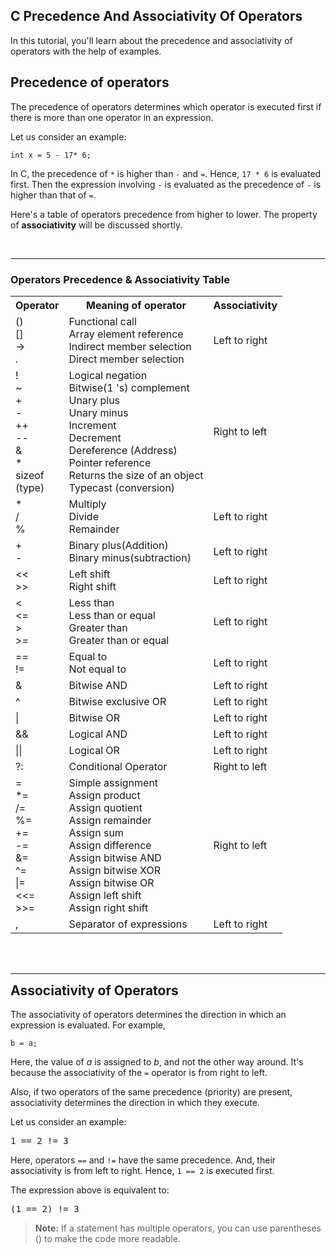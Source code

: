 ## C Precedence And Associativity Of Operators

              
              
<p class="editor-contents__short-description">In this tutorial, you'll learn about the precedence and associativity of operators with the help of examples.</p>

<h2 id="precedence">Precedence of operators</h2>

<p>The precedence of operators determines which operator is executed first if there is more than one operator in an expression.</p>

<p>Let us consider an example:</p>

<pre>
<code>int x = 5 - 17* 6;</code></pre>

<p>In C, the precedence of <code>*</code> is higher than <code>-</code> and <code>=</code>. Hence, <code>17 * 6</code> is evaluated first. Then the expression involving <code>-</code> is evaluated as the precedence of <code>-</code> is higher than that of <code>=</code>.</p>

<p>Here's a table of operators precedence from higher to lower. The property of <strong>associativity</strong> will be discussed shortly.</p><br>

<hr><h3 id="table">Operators Precedence &amp; Associativity Table</h3>

<table>
        <tr>
            <th>Operator</th>
            <th>Meaning of operator</th>
            <th>Associativity</th>
        </tr>
        <tr>
            <td>()<br>[]<br>-&gt;<br>.</td>
            <td>Functional call <br>Array element reference<br>Indirect member selection<br>Direct member selection</td>
            <td>Left to right</td>
        </tr>
        <tr>
            <td>!<br>~<br>+<br>-<br>++<br>--<br>&amp;<br>*<br>sizeof<br>(type)</td>
            <td>Logical negation<br>Bitwise(1 's) complement<br>Unary plus<br>Unary
                minus<br>Increment<br>Decrement<br>Dereference (Address)<br>Pointer reference<br>Returns the size of an
                object<br>Typecast (conversion)</td>
            <td>Right to left</td>
        </tr>
        <tr>
            <td>*<br>/<br>%</td>
            <td>Multiply<br>Divide<br>Remainder</td>
            <td>Left to right</td>
        </tr>
        <tr>
            <td>+<br>-</td>
            <td>Binary plus(Addition)<br>Binary minus(subtraction)</td>
            <td>Left to right</td>
        </tr>
        <tr>
            <td>&lt;&lt;<br>&gt;&gt;</td>
            <td>Left shift<br>Right shift</td>
            <td>Left to right</td>
        </tr>
        <tr>
            <td>&lt;<br>&lt;=<br>&gt;<br>&gt;=</td>
            <td>Less than<br>Less than or equal<br>Greater than<br>Greater than or equal</td>
            <td>Left to right</td>
        </tr>
        <tr>
            <td>==<br>!=</td>
            <td>Equal to<br>Not equal to</td>
            <td>Left to right</td>
        </tr>
        <tr>
            <td>&amp;</td>
            <td>Bitwise AND</td>
            <td>Left to right</td>
        </tr>
        <tr>
            <td>^</td>
            <td>Bitwise exclusive OR</td>
            <td>Left to right</td>
        </tr>
        <tr>
            <td>|</td>
            <td>Bitwise OR</td>
            <td>Left to right</td>
        </tr>
        <tr>
            <td>&amp;&amp;</td>
            <td>Logical AND</td>
            <td>Left to right</td>
        </tr>
        <tr>
            <td>||</td>
            <td>Logical OR</td>
            <td>Left to right</td>
        </tr>
        <tr>
            <td>?:</td>
            <td>Conditional Operator</td>
            <td>Right to left</td>
        </tr>
        <tr>
            <td>=<br>*=<br>/=<br>%=<br>+=<br>-=<br>&amp;=<br>^=<br>|=<br>&lt;&lt;=<br>&gt;&gt;=</td>
            <td>Simple assignment<br>Assign product<br>Assign quotient<br>Assign remainder<br>Assign sum<br>Assign
                difference<br>Assign bitwise AND<br>Assign bitwise XOR<br>Assign bitwise OR<br>Assign left
                shift<br>Assign right shift</td>
            <td>Right to left</td>
        </tr>
        <tr>
            <td>,</td>
            <td>Separator of expressions</td>
            <td>Left to right</td>
        </tr>
    </table><br><br>

<hr><h2 id="associativity" style="margin-top:10px">Associativity of Operators</h2>

<p>The associativity of operators determines the direction in which an expression is evaluated. For example,</p>

<pre>
<code>b = a;</code></pre>

<p>Here, the value of <var>a</var> is assigned to <var>b</var>, and not the other way around. It's because the associativity of the <code>=</code> operator is from right to left.</p>


<div class="clearfix"></div>
<p>Also, if two operators of the same precedence (priority) are present, associativity determines the direction in
    which they execute.</p>

<p>Let us consider an example:</p>

<pre>
1 == 2 != 3</pre>

<p>Here, operators <code>==</code> and <code>!=</code> have the same precedence. And, their associativity is from
    left to right. Hence, <code>1 == 2</code> is executed first.</p>

<p>The expression above is equivalent to:</p>

<pre>
(1 == 2) != 3</pre>

> <p class="note-tip"><strong>Note:</strong> If a statement has multiple operators, you can use parentheses () to make the code more readable.</p>
</div>